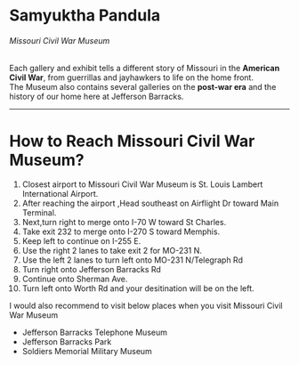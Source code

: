 
# Samyuktha Pandula
###### Missouri Civil War Museum
Each gallery and exhibit tells a different story of Missouri in the **American Civil War**, from guerrillas and jayhawkers to life on the home front.<br>
The Museum also contains several galleries on the **post-war era** and the history of our home here at Jefferson Barracks.

---

# How to Reach Missouri Civil War Museum?
1. Closest airport to Missouri Civil War Museum is St. Louis Lambert International Airport.
2. After reaching the airport ,Head southeast on Airflight Dr toward Main Terminal.
3. Next,turn right to merge onto I-70 W toward St Charles.
4. Take exit 232 to merge onto I-270 S toward Memphis.
5. Keep left to continue on I-255 E.
6. Use the right 2 lanes to take exit 2 for MO-231 N.
7. Use the left 2 lanes to turn left onto MO-231 N/Telegraph Rd
9. Turn right onto Jefferson Barracks Rd
10. Continue onto Sherman Ave.
11. Turn left onto Worth Rd and your desitination will be on the left.

I would also recommend to visit below places when you visit Missouri Civil War Museum
* Jefferson Barracks Telephone Museum
* Jefferson Barracks Park
* Soldiers Memorial Military Museum